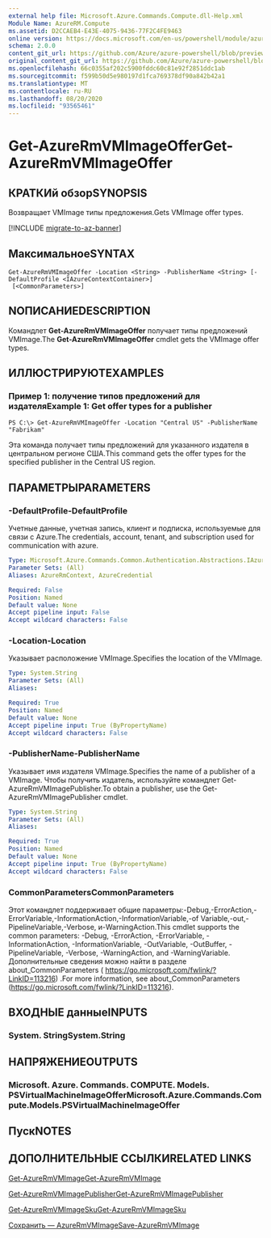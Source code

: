 ```yaml
---
external help file: Microsoft.Azure.Commands.Compute.dll-Help.xml
Module Name: AzureRM.Compute
ms.assetid: D2CCAEB4-E43E-4075-9436-77F2C4FE9463
online version: https://docs.microsoft.com/en-us/powershell/module/azurerm.compute/get-azurermvmimageoffer
schema: 2.0.0
content_git_url: https://github.com/Azure/azure-powershell/blob/preview/src/ResourceManager/Compute/Commands.Compute/help/Get-AzureRmVMImageOffer.md
original_content_git_url: https://github.com/Azure/azure-powershell/blob/preview/src/ResourceManager/Compute/Commands.Compute/help/Get-AzureRmVMImageOffer.md
ms.openlocfilehash: 66c0355af202c5900fddc60c81e92f2851ddc1ab
ms.sourcegitcommit: f599b50d5e980197d1fca769378df90a842b42a1
ms.translationtype: MT
ms.contentlocale: ru-RU
ms.lasthandoff: 08/20/2020
ms.locfileid: "93565461"
---
```

# <span data-ttu-id="3f567-101">Get-AzureRmVMImageOffer</span><span class="sxs-lookup"><span data-stu-id="3f567-101">Get-AzureRmVMImageOffer</span></span>

## <span data-ttu-id="3f567-102">КРАТКИй обзор</span><span class="sxs-lookup"><span data-stu-id="3f567-102">SYNOPSIS</span></span>
<span data-ttu-id="3f567-103">Возвращает VMImage типы предложения.</span><span class="sxs-lookup"><span data-stu-id="3f567-103">Gets VMImage offer types.</span></span>

[!INCLUDE [migrate-to-az-banner](../../includes/migrate-to-az-banner.md)]

## <span data-ttu-id="3f567-104">Максимальное</span><span class="sxs-lookup"><span data-stu-id="3f567-104">SYNTAX</span></span>

```
Get-AzureRmVMImageOffer -Location <String> -PublisherName <String> [-DefaultProfile <IAzureContextContainer>]
 [<CommonParameters>]
```

## <span data-ttu-id="3f567-105">NОПИСАНИЕ</span><span class="sxs-lookup"><span data-stu-id="3f567-105">DESCRIPTION</span></span>
<span data-ttu-id="3f567-106">Командлет **Get-AzureRmVMImageOffer** получает типы предложений VMImage.</span><span class="sxs-lookup"><span data-stu-id="3f567-106">The **Get-AzureRmVMImageOffer** cmdlet gets the VMImage offer types.</span></span>

## <span data-ttu-id="3f567-107">ИЛЛЮСТРИРУЮТ</span><span class="sxs-lookup"><span data-stu-id="3f567-107">EXAMPLES</span></span>

### <span data-ttu-id="3f567-108">Пример 1: получение типов предложений для издателя</span><span class="sxs-lookup"><span data-stu-id="3f567-108">Example 1: Get offer types for a publisher</span></span>
```
PS C:\> Get-AzureRmVMImageOffer -Location "Central US" -PublisherName "Fabrikam"
```

<span data-ttu-id="3f567-109">Эта команда получает типы предложений для указанного издателя в центральном регионе США.</span><span class="sxs-lookup"><span data-stu-id="3f567-109">This command gets the offer types for the specified publisher in the Central US region.</span></span>

## <span data-ttu-id="3f567-110">ПАРАМЕТРЫ</span><span class="sxs-lookup"><span data-stu-id="3f567-110">PARAMETERS</span></span>

### <span data-ttu-id="3f567-111">-DefaultProfile</span><span class="sxs-lookup"><span data-stu-id="3f567-111">-DefaultProfile</span></span>
<span data-ttu-id="3f567-112">Учетные данные, учетная запись, клиент и подписка, используемые для связи с Azure.</span><span class="sxs-lookup"><span data-stu-id="3f567-112">The credentials, account, tenant, and subscription used for communication with azure.</span></span>

```yaml
Type: Microsoft.Azure.Commands.Common.Authentication.Abstractions.IAzureContextContainer
Parameter Sets: (All)
Aliases: AzureRmContext, AzureCredential

Required: False
Position: Named
Default value: None
Accept pipeline input: False
Accept wildcard characters: False
```

### <span data-ttu-id="3f567-113">-Location</span><span class="sxs-lookup"><span data-stu-id="3f567-113">-Location</span></span>
<span data-ttu-id="3f567-114">Указывает расположение VMImage.</span><span class="sxs-lookup"><span data-stu-id="3f567-114">Specifies the location of the VMImage.</span></span>

```yaml
Type: System.String
Parameter Sets: (All)
Aliases:

Required: True
Position: Named
Default value: None
Accept pipeline input: True (ByPropertyName)
Accept wildcard characters: False
```

### <span data-ttu-id="3f567-115">-PublisherName</span><span class="sxs-lookup"><span data-stu-id="3f567-115">-PublisherName</span></span>
<span data-ttu-id="3f567-116">Указывает имя издателя VMImage.</span><span class="sxs-lookup"><span data-stu-id="3f567-116">Specifies the name of a publisher of a VMImage.</span></span>
<span data-ttu-id="3f567-117">Чтобы получить издатель, используйте командлет Get-AzureRmVMImagePublisher.</span><span class="sxs-lookup"><span data-stu-id="3f567-117">To obtain a publisher, use the Get-AzureRmVMImagePublisher cmdlet.</span></span>

```yaml
Type: System.String
Parameter Sets: (All)
Aliases:

Required: True
Position: Named
Default value: None
Accept pipeline input: True (ByPropertyName)
Accept wildcard characters: False
```

### <span data-ttu-id="3f567-118">CommonParameters</span><span class="sxs-lookup"><span data-stu-id="3f567-118">CommonParameters</span></span>
<span data-ttu-id="3f567-119">Этот командлет поддерживает общие параметры:-Debug,-ErrorAction,-ErrorVariable,-InformationAction,-InformationVariable,-of Variable,-out,-PipelineVariable,-Verbose, и-WarningAction.</span><span class="sxs-lookup"><span data-stu-id="3f567-119">This cmdlet supports the common parameters: -Debug, -ErrorAction, -ErrorVariable, -InformationAction, -InformationVariable, -OutVariable, -OutBuffer, -PipelineVariable, -Verbose, -WarningAction, and -WarningVariable.</span></span> <span data-ttu-id="3f567-120">Дополнительные сведения можно найти в разделе about_CommonParameters ( https://go.microsoft.com/fwlink/?LinkID=113216) .</span><span class="sxs-lookup"><span data-stu-id="3f567-120">For more information, see about_CommonParameters (https://go.microsoft.com/fwlink/?LinkID=113216).</span></span>

## <span data-ttu-id="3f567-121">ВХОДНЫЕ данные</span><span class="sxs-lookup"><span data-stu-id="3f567-121">INPUTS</span></span>

### <span data-ttu-id="3f567-122">System. String</span><span class="sxs-lookup"><span data-stu-id="3f567-122">System.String</span></span>

## <span data-ttu-id="3f567-123">НАПРЯЖЕНИЕ</span><span class="sxs-lookup"><span data-stu-id="3f567-123">OUTPUTS</span></span>

### <span data-ttu-id="3f567-124">Microsoft. Azure. Commands. COMPUTE. Models. PSVirtualMachineImageOffer</span><span class="sxs-lookup"><span data-stu-id="3f567-124">Microsoft.Azure.Commands.Compute.Models.PSVirtualMachineImageOffer</span></span>

## <span data-ttu-id="3f567-125">Пуск</span><span class="sxs-lookup"><span data-stu-id="3f567-125">NOTES</span></span>

## <span data-ttu-id="3f567-126">ДОПОЛНИТЕЛЬНЫЕ ССЫЛКИ</span><span class="sxs-lookup"><span data-stu-id="3f567-126">RELATED LINKS</span></span>

[<span data-ttu-id="3f567-127">Get-AzureRmVMImage</span><span class="sxs-lookup"><span data-stu-id="3f567-127">Get-AzureRmVMImage</span></span>](./Get-AzureRmVMImage.md)

[<span data-ttu-id="3f567-128">Get-AzureRmVMImagePublisher</span><span class="sxs-lookup"><span data-stu-id="3f567-128">Get-AzureRmVMImagePublisher</span></span>](./Get-AzureRmVMImagePublisher.md)

[<span data-ttu-id="3f567-129">Get-AzureRmVMImageSku</span><span class="sxs-lookup"><span data-stu-id="3f567-129">Get-AzureRmVMImageSku</span></span>](./Get-AzureRmVMImageSku.md)

[<span data-ttu-id="3f567-130">Сохранить — AzureRmVMImage</span><span class="sxs-lookup"><span data-stu-id="3f567-130">Save-AzureRmVMImage</span></span>](./Save-AzureRmVMImage.md)



